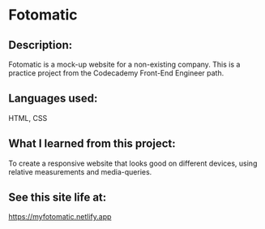 # Fotomatic

## Description:
Fotomatic is a mock-up website for a non-existing company. This is a practice project from the Codecademy Front-End Engineer path.

## Languages used:
HTML, CSS

## What I learned from this project:
To create a responsive website that looks good on different devices, using relative measurements and media-queries.


## See this site life at:
https://myfotomatic.netlify.app
